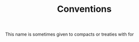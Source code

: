 ---
title: Conventions
letter: C
permalink: "/definitions/bld-conventions.html"
body: This name is sometimes given to compacts or treaties with for
published_at: '2018-07-07'
source: Black's Law Dictionary 2nd Ed (1910)
layout: post
---